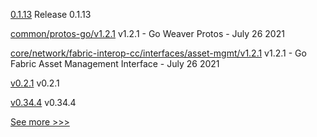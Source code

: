
[0.1.13](https://github.com/hyperledger/indy-sdk-react-native/releases/tag/0.1.13) Release 0.1.13

[common/protos-go/v1.2.1](https://github.com/hyperledger-labs/weaver-dlt-interoperability/releases/tag/common/protos-go/v1.2.1) v1.2.1 - Go Weaver Protos - July 26 2021

[core/network/fabric-interop-cc/interfaces/asset-mgmt/v1.2.1](https://github.com/hyperledger-labs/weaver-dlt-interoperability/releases/tag/core/network/fabric-interop-cc/interfaces/asset-mgmt/v1.2.1) v1.2.1 - Go Fabric Asset Management Interface - July 26 2021

[v0.2.1](https://github.com/hyperledger/aries-askar/releases/tag/v0.2.1) v0.2.1

[v0.34.4](https://github.com/hyperledger/burrow/releases/tag/v0.34.4) v0.34.4


[See more >>>](https://start-here.hyperledger.org/releases)
